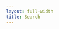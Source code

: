 ```yaml
---
layout: full-width
title: Search
---
```


<script async src="https://cse.google.com/cse.js?cx=87cf7d1687e364eb9">
</script>
<div class="gcse-searchresults-only"></div>
